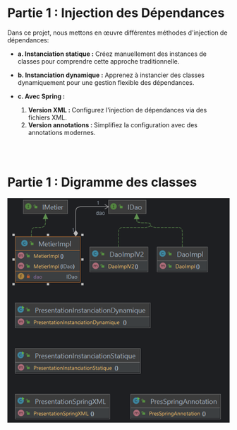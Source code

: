 <h1>Partie 1 : Injection des Dépendances</h1>
<p>Dans ce projet, nous mettons en œuvre différentes méthodes d'injection de dépendances:</p>
<ul>
    <li>
        <p><strong>a. Instanciation statique :</strong> Créez manuellement des instances de classes pour comprendre cette approche traditionnelle.</p>
    </li>
    <li>
        <p><strong>b. Instanciation dynamique :</strong> Apprenez à instancier des classes dynamiquement pour une gestion flexible des dépendances.</p>
    </li>
    <li>
        <p><strong>c. Avec Spring :</strong></p>
        <ol>
            <li><strong>Version XML : </strong>Configurez l'injection de dépendances via des fichiers XML.</li>
            <li><strong>Version annotations : </strong>Simplifiez la configuration avec des annotations modernes.</li>
        </ol>
    </li>
</ul>
<br>
<br>
<h1>Partie 1 : Digramme des classes</h1>

<img src="diagram.png">